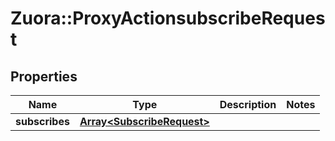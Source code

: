# Zuora::ProxyActionsubscribeRequest

## Properties
Name | Type | Description | Notes
------------ | ------------- | ------------- | -------------
**subscribes** | [**Array&lt;SubscribeRequest&gt;**](SubscribeRequest.md) |  | 


